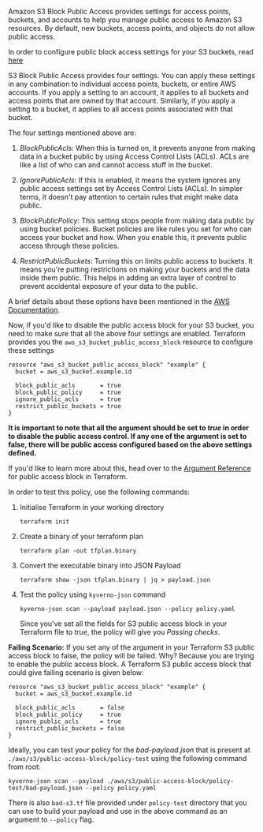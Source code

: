 Amazon S3 Block Public Access provides settings for access points, buckets, and accounts to help you manage public access to Amazon S3 resources. By default, new buckets, access points, and objects do not allow public access.

In order to configure public block access settings for your S3 buckets, read [here](https://docs.aws.amazon.com/AmazonS3/latest/userguide/configuring-block-public-access-bucket.html)

S3 Block Public Access provides four settings. You can apply these settings in any combination to individual access points, buckets, or entire AWS accounts. If you apply a setting to an account, it applies to all buckets and access points that are owned by that account. Similarly, if you apply a setting to a bucket, it applies to all access points associated with that bucket.

The four settings mentioned above are:

1. *BlockPublicAcls*: When this is turned on, it prevents anyone from making data in a  bucket public by using Access Control Lists (ACLs). ACLs are like a list of who can and cannot access stuff in the bucket.
   
2. *IgnorePublicAcls*: If this is enabled, it means the system ignores any public access settings set by Access Control Lists (ACLs). In simpler terms, it doesn't pay attention to certain rules that might make data public.
   
3. *BlockPublicPolicy*: This setting stops people from making data public by using bucket policies. Bucket policies are like rules you set for who can access your bucket and how. When you enable this, it prevents public access through these policies.
   
4. *RestrictPublicBuckets*: Turning this on limits public access to buckets. It means you're putting restrictions on making your buckets and the data inside them public. This helps in adding an extra layer of control to prevent accidental exposure of your data to the public.
   
A brief details about these options have been mentioned in the [AWS Documentation](https://docs.aws.amazon.com/AmazonS3/latest/userguide/access-control-block-public-access.html).

Now, if you'd like to disable the public access block for your S3 bucket, you need to make sure that all the above four settings are enabled. Terraform provides you the `aws_s3_bucket_public_access_block` resource to configure these settings

```
resource "aws_s3_bucket_public_access_block" "example" {
  bucket = aws_s3_bucket.example.id

  block_public_acls       = true
  block_public_policy     = true
  ignore_public_acls      = true
  restrict_public_buckets = true
}
```

**It is important to note that all the argument should be set to *true* in order to disable the public access control. If any one of the argument is set to false, there will be public access configured based on the above settings defined.**

If you'd like to learn more about this, head over to the [Argument Reference](https://registry.terraform.io/providers/hashicorp/aws/latest/docs/resources/s3_bucket_public_access_block#argument-reference) for public access block in Terraform.

In order to test this policy, use the following commands:

1. Initialise Terraform in your working directory
    ```
    terraform init
    ```

2. Create a binary of your terraform plan
    ```
    terraform plan -out tfplan.binary
    ```

3. Convert the executable binary into JSON Payload
   ```
   terraform show -json tfplan.binary | jq > payload.json
   ```

4. Test the policy using `kyverno-json` command
   ```
   kyverno-json scan --payload payload.json --policy policy.yaml 
   ```

   Since you've set all the fields for S3 public access block in your Terraform file to *true*, the policy will give you *Passing checks*. 

**Failing Scenario:** If you set any of the argument in your Terraform S3 public access block to false, the policy will be failed. Why? Because you are trying to enable the public access block. A Terraform S3 public access block that could give failing scenario is given below:

```
resource "aws_s3_bucket_public_access_block" "example" {
  bucket = aws_s3_bucket.example.id

  block_public_acls       = false
  block_public_policy     = true
  ignore_public_acls      = true
  restrict_public_buckets = false
}
```

Ideally, you can test your policy for the *bad-payload.json* that is present at `./aws/s3/public-access-block/policy-test` using the following command from root:

```
kyverno-json scan --payload ./aws/s3/public-access-block/policy-test/bad-payload.json --policy policy.yaml
```

There is also `bad-s3.tf` file provided under `policy-test` directory that you can use to build your payload and use in the above command as an argument to `--policy` flag.